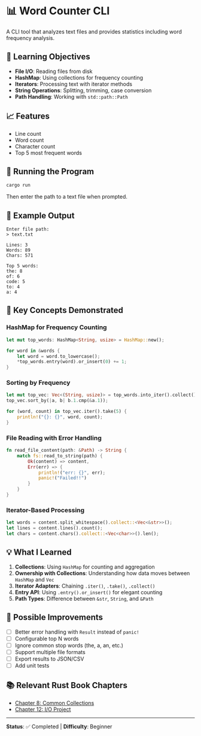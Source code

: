 # 📊 Word Counter CLI

A CLI tool that analyzes text files and provides statistics including word frequency analysis.

## 🎯 Learning Objectives

- **File I/O**: Reading files from disk
- **HashMap**: Using collections for frequency counting
- **Iterators**: Processing text with iterator methods
- **String Operations**: Splitting, trimming, case conversion
- **Path Handling**: Working with `std::path::Path`

## 📈 Features

- Line count
- Word count
- Character count
- Top 5 most frequent words

## 🚀 Running the Program

```bash
cargo run
```

Then enter the path to a text file when prompted.

## 📝 Example Output

```
Enter file path:
> text.txt

Lines: 3
Words: 89
Chars: 571

Top 5 words:
the: 8
of: 6
code: 5
to: 4
a: 4
```

## 🔑 Key Concepts Demonstrated

### HashMap for Frequency Counting
```rust
let mut top_words: HashMap<String, usize> = HashMap::new();

for word in &words {
    let word = word.to_lowercase();
    *top_words.entry(word).or_insert(0) += 1;
}
```

### Sorting by Frequency
```rust
let mut top_vec: Vec<(String, usize)> = top_words.into_iter().collect();
top_vec.sort_by(|a, b| b.1.cmp(&a.1));

for (word, count) in top_vec.iter().take(5) {
    println!("{}: {}", word, count);
}
```

### File Reading with Error Handling
```rust
fn read_file_content(path: &Path) -> String {
    match fs::read_to_string(path) {
        Ok(content) => content,
        Err(err) => {
            println!("err: {}", err);
            panic!("Failed!!")
        }
    }
}
```

### Iterator-Based Processing
```rust
let words = content.split_whitespace().collect::<Vec<&str>>();
let lines = content.lines().count();
let chars = content.chars().collect::<Vec<char>>().len();
```

## 💡 What I Learned

1. **Collections**: Using `HashMap` for counting and aggregation
2. **Ownership with Collections**: Understanding how data moves between `HashMap` and `Vec`
3. **Iterator Adapters**: Chaining `.iter()`, `.take()`, `.collect()`
4. **Entry API**: Using `.entry().or_insert()` for elegant counting
5. **Path Types**: Difference between `&str`, `String`, and `&Path`

## 🔄 Possible Improvements

- [ ] Better error handling with `Result` instead of `panic!`
- [ ] Configurable top N words
- [ ] Ignore common stop words (the, a, an, etc.)
- [ ] Support multiple file formats
- [ ] Export results to JSON/CSV
- [ ] Add unit tests

## 📚 Relevant Rust Book Chapters

- [Chapter 8: Common Collections](https://doc.rust-lang.org/book/ch08-00-common-collections.html)
- [Chapter 12: I/O Project](https://doc.rust-lang.org/book/ch12-00-an-io-project.html)

---

**Status**: ✅ Completed | **Difficulty**: Beginner